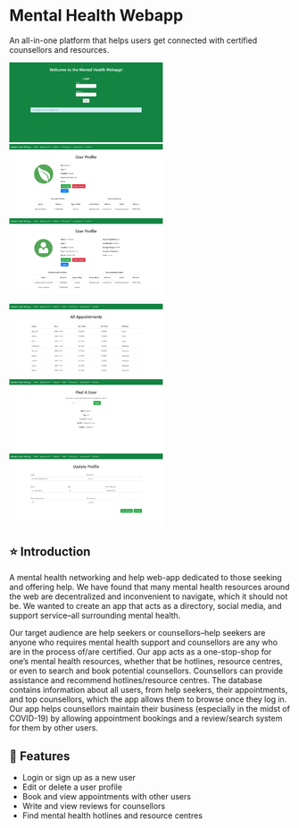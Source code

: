 # Mental Health Webapp

An all-in-one platform that helps users get connected with certified counsellors and resources.

<img src="screenshots/Delete%20-%20After.png" width="275" title="Login"> <img src="screenshots/Profile1.png" width="275" title="Profile HelpSeeker"> <img src="screenshots/Profile2.png" width="275" title="Profile Counsellor">

<img src="screenshots/Join%20-%20After.png" width="275" title="Appointments"> <img src="screenshots/Selection%20-%20After.png" width="275" title="Lookup"> <img src="screenshots/Update%20-%20Before%202.png" width="275" title="Update">

## :star: Introduction

A mental health networking and help web-app dedicated to those seeking and offering help. We have found that many mental health resources around the web are decentralized and inconvenient to navigate, which it should not be. We wanted to create an app that acts as a directory, social media, and support service–all surrounding mental health.



Our target audience are help seekers or counsellors–help seekers are anyone who requires mental health support and counsellors are any who are in the process of/are certified. Our app acts as a one-stop-shop for one’s mental health resources, whether that be hotlines, resource centres, or even to search and book potential counsellors. Counsellors can provide assistance and recommend hotlines/resource centres. The database contains information about all users, from help seekers, their appointments, and top counsellors, which the app allows them to browse once they log in. Our app helps counsellors maintain their business (especially in the midst of COVID-19) by allowing appointment bookings and a review/search system for them by other users.

## :pushpin: Features 
- Login or sign up as a new user
- Edit or delete a user profile
- Book and view appointments with other users
- Write and view reviews for counsellors
- Find mental health hotlines and resource centres

